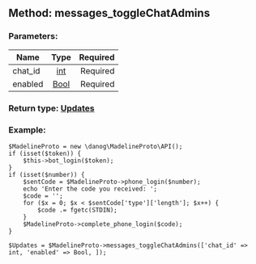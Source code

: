 ## Method: messages\_toggleChatAdmins  

### Parameters:

| Name     |    Type       | Required |
|----------|:-------------:|---------:|
|chat\_id|[int](../types/int.md) | Required|
|enabled|[Bool](../types/Bool.md) | Required|


### Return type: [Updates](../types/Updates.md)

### Example:


```
$MadelineProto = new \danog\MadelineProto\API();
if (isset($token)) {
    $this->bot_login($token);
}
if (isset($number)) {
    $sentCode = $MadelineProto->phone_login($number);
    echo 'Enter the code you received: ';
    $code = '';
    for ($x = 0; $x < $sentCode['type']['length']; $x++) {
        $code .= fgetc(STDIN);
    }
    $MadelineProto->complete_phone_login($code);
}

$Updates = $MadelineProto->messages_toggleChatAdmins(['chat_id' => int, 'enabled' => Bool, ]);
```